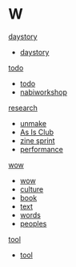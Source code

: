 # W

[daystory]()

  * [daystory](daystory.md)

[todo]()

  * [todo](todo.md)
  * [nabiworkshop](nabiworkshop.md)

[research]()

  * [unmake](unmakelab.md)
  * [As Is Club](asisclub.md)
  * [zine sprint](zine-collab.md)
  * [performance](performance.md)

[wow]()

  * [wow](wow.md)
  * [culture](culture.md)
  * [book](book.md)
  * [text](text.md)
  * [words](words.md)
  * [peoples](peoples.md)


[tool]()

  * [tool](tool.md)

  

